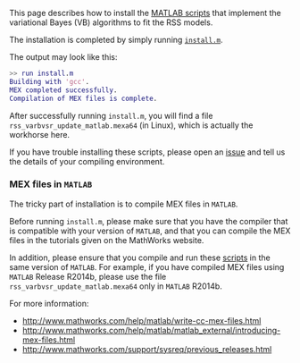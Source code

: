 This page describes how to install the [MATLAB scripts](https://github.com/stephenslab/rss/tree/master/src_vb) that implement the variational Bayes (VB) algorithms to fit the RSS models.

The installation is completed by simply running [`install.m`](https://github.com/stephenslab/rss/blob/master/src_vb/install.m).

The output may look like this:

```matlab
>> run install.m
Building with 'gcc'.
MEX completed successfully.
Compilation of MEX files is complete.
```

After successfully running `install.m`, you will find a file `rss_varbvsr_update_matlab.mexa64` (in Linux), which is actually the workhorse here. 

If you have trouble installing these scripts, please open an [issue](https://github.com/stephenslab/rss/issues) and tell us the details of your compiling environment.

### MEX files in `MATLAB`

The tricky part of installation is to compile MEX files in `MATLAB`.

Before running `install.m`, please make sure that you have the compiler that is compatible with your version of `MATLAB`, and that you can compile the MEX files in the tutorials given on the MathWorks website.

In addition, please ensure that you compile and run these
[scripts](https://github.com/stephenslab/rss/tree/master/src_vb)
in the same version of `MATLAB`.
For example, if you have compiled MEX files using `MATLAB` Release R2014b,
please use the file `rss_varbvsr_update_matlab.mexa64` only in `MATLAB` R2014b.

For more information:
- http://www.mathworks.com/help/matlab/write-cc-mex-files.html
- http://www.mathworks.com/help/matlab/matlab_external/introducing-mex-files.html
- http://www.mathworks.com/support/sysreq/previous_releases.html    
